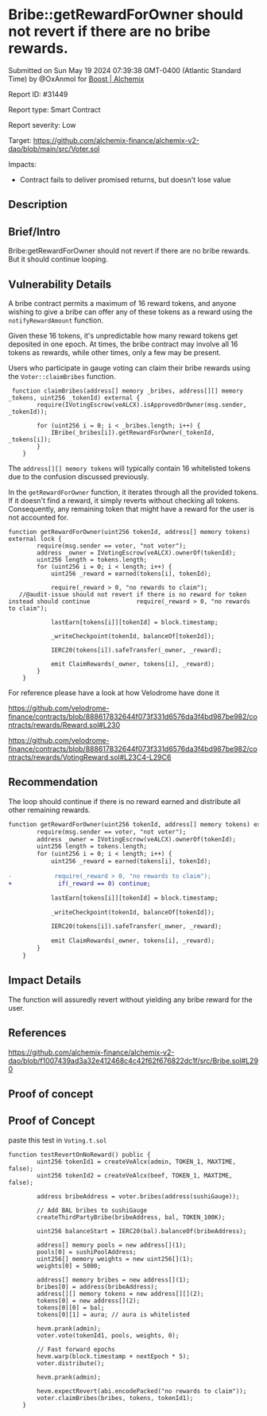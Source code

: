
# Bribe::getRewardForOwner should not revert if there are no bribe rewards.

Submitted on Sun May 19 2024 07:39:38 GMT-0400 (Atlantic Standard Time) by @OxAnmol for [Boost | Alchemix](https://immunefi.com/bounty/alchemix-boost/)

Report ID: #31449

Report type: Smart Contract

Report severity: Low

Target: https://github.com/alchemix-finance/alchemix-v2-dao/blob/main/src/Voter.sol

Impacts:
- Contract fails to deliver promised returns, but doesn't lose value

## Description
## Brief/Intro
Bribe:getRewardForOwner should not revert if there are no bribe rewards. But it should continue looping.  

## Vulnerability Details
A bribe contract permits a maximum of 16 reward tokens, and anyone wishing to give a bribe can offer any of these tokens as a reward using the `notifyRewardAmount` function.

Given these 16 tokens, it's unpredictable how many reward tokens get deposited in one epoch. At times, the bribe contract may involve all 16 tokens as rewards, while other times, only a few may be present.

Users who participate in gauge voting can claim their bribe rewards using the `Voter::claimBribes` function.

```solidity
 function claimBribes(address[] memory _bribes, address[][] memory _tokens, uint256 _tokenId) external {
        require(IVotingEscrow(veALCX).isApprovedOrOwner(msg.sender, _tokenId));

        for (uint256 i = 0; i < _bribes.length; i++) {
            IBribe(_bribes[i]).getRewardForOwner(_tokenId, _tokens[i]);
        }
    }
```

The `address[][] memory tokens` will typically contain 16 whitelisted tokens due to the confusion discussed previously.

In the `getRewardForOwner` function, it iterates through all the provided tokens. If it doesn't find a reward, it simply reverts without checking all tokens. Consequently, any remaining token that might have a reward for the user is not accounted for.

```solidity
function getRewardForOwner(uint256 tokenId, address[] memory tokens) external lock {
        require(msg.sender == voter, "not voter");
        address _owner = IVotingEscrow(veALCX).ownerOf(tokenId);
        uint256 length = tokens.length;
        for (uint256 i = 0; i < length; i++) {
            uint256 _reward = earned(tokens[i], tokenId);
            
            require(_reward > 0, "no rewards to claim");
   //@audit-issue should not revert if there is no reward for token instead should continue             require(_reward > 0, "no rewards to claim"); 

            lastEarn[tokens[i]][tokenId] = block.timestamp;

            _writeCheckpoint(tokenId, balanceOf[tokenId]);

            IERC20(tokens[i]).safeTransfer(_owner, _reward);

            emit ClaimRewards(_owner, tokens[i], _reward);
        }
    }
```

For reference please have a look at how Velodrome have done it 

https://github.com/velodrome-finance/contracts/blob/888617832644f073f331d6576da3f4bd987be982/contracts/rewards/Reward.sol#L230

https://github.com/velodrome-finance/contracts/blob/888617832644f073f331d6576da3f4bd987be982/contracts/rewards/VotingReward.sol#L23C4-L29C6

## Recommendation

The loop should continue if there is no reward earned and distribute all other remaining rewards.
```diff
function getRewardForOwner(uint256 tokenId, address[] memory tokens) external lock {
        require(msg.sender == voter, "not voter");
        address _owner = IVotingEscrow(veALCX).ownerOf(tokenId);
        uint256 length = tokens.length;
        for (uint256 i = 0; i < length; i++) {
            uint256 _reward = earned(tokens[i], tokenId);
            
-            require(_reward > 0, "no rewards to claim");
+             if(_reward == 0) continue;

            lastEarn[tokens[i]][tokenId] = block.timestamp;

            _writeCheckpoint(tokenId, balanceOf[tokenId]);

            IERC20(tokens[i]).safeTransfer(_owner, _reward);

            emit ClaimRewards(_owner, tokens[i], _reward);
        }
    }
```
## Impact Details
The function will assuredly revert without yielding any bribe reward for the user.

## References
https://github.com/alchemix-finance/alchemix-v2-dao/blob/f1007439ad3a32e412468c4c42f62f676822dc1f/src/Bribe.sol#L290
        
## Proof of concept
## Proof of Concept

paste this test in `Voting.t.sol`

```solidity
function testRevertOnNoReward() public {
        uint256 tokenId1 = createVeAlcx(admin, TOKEN_1, MAXTIME, false);
        uint256 tokenId2 = createVeAlcx(beef, TOKEN_1, MAXTIME, false);

        address bribeAddress = voter.bribes(address(sushiGauge));

        // Add BAL bribes to sushiGauge
        createThirdPartyBribe(bribeAddress, bal, TOKEN_100K);

        uint256 balanceStart = IERC20(bal).balanceOf(bribeAddress);

        address[] memory pools = new address[](1);
        pools[0] = sushiPoolAddress;
        uint256[] memory weights = new uint256[](1);
        weights[0] = 5000;

        address[] memory bribes = new address[](1);
        bribes[0] = address(bribeAddress);
        address[][] memory tokens = new address[][](2);
        tokens[0] = new address[](2);
        tokens[0][0] = bal;
        tokens[0][1] = aura; // aura is whitelisted

        hevm.prank(admin);
        voter.vote(tokenId1, pools, weights, 0);

        // Fast forward epochs
        hevm.warp(block.timestamp + nextEpoch * 5);
        voter.distribute();

        hevm.prank(admin);

        hevm.expectRevert(abi.encodePacked("no rewards to claim"));
        voter.claimBribes(bribes, tokens, tokenId1);
    }
``` 